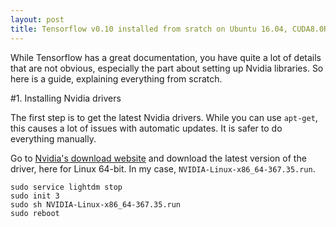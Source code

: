 ```yaml
---
layout: post
title: Tensorflow v0.10 installed from sratch on Ubuntu 16.04, CUDA8.0RC+Patch, cuDNN5.1 with a 1080GTX
---
```


While Tensorflow has a great documentation, you have quite a lot of details that are not obvious, especially the part about setting up Nvidia libraries. So here is a guide, explaining everything from scratch.

#1. Installing Nvidia drivers

The first step is to get the latest Nvidia drivers. While you can use `apt-get`, this causes a lot of issues with automatic updates. It is safer to do everything manually.

Go to [Nvidia's download website](http://www.nvidia.fr/Download/index.aspx) and download the latest version of the driver, here for Linux 64-bit. In my case, `NVIDIA-Linux-x86_64-367.35.run`.

```
sudo service lightdm stop
sudo init 3
sudo sh NVIDIA-Linux-x86_64-367.35.run
sudo reboot
```
